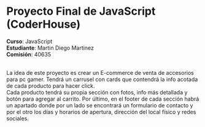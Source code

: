 # Proyecto Final de JavaScript (CoderHouse)
**Curso**: JavaScript <br>
**Estudiante**: Martin Diego Martinez <br>
**Comisión**: 40635 <br><br>

La idea de este proyecto es crear un E-commerce de venta de accesorios para pc gamer. Tendrá un carrusel con cards que contendrá la info acotada de cada producto para hacer click.<br>
Cada producto tendrá su propia sección con fotos, info más detallada y botón para agregar al carrito.
Por último, en el footer de cada sección habrá un apartado donde por un lado se encontrará un formulario de contacto y por el otro los días y horarios de apertura, dirección del local físico y redes sociales.

